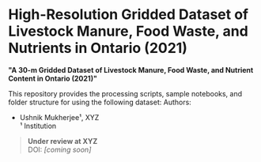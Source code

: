 # High-Resolution Gridded Dataset of Livestock Manure, Food Waste, and Nutrients in Ontario (2021)

**"A 30-m Gridded Dataset of Livestock Manure, Food Waste, and Nutrient Content in Ontario (2021)"**

This repository provides the processing scripts, sample notebooks, and folder structure for using the following dataset:
Authors:
- Ushnik Mukherjee¹, XYZ  
¹ Institution

> **Under review at XYZ**  
DOI: *[coming soon]*
